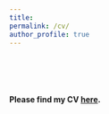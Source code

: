 ```yaml
---
title:
permalink: /cv/
author_profile: true
---
```

<br />
<br />
<br />

#### Please find my CV **[here](https://ursinaschaede.github.io/files/CV_Schaede.pdf).**
